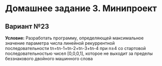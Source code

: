 # Домашнее задание 3. Минипроект

## Вариант №23

**Условие:** Разработать программу, определяющей
максимальное значение параметра числа
линейной рекуррентной последовательности tn=tn-1+tn-2+tn-3+tn-4 при n≥4 со
стартовой последовательностью чисел
[0,0,0,1], которое не выходит за пределы
беззнакового двойного машинного слова
